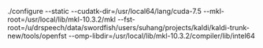 
./configure --static --cudatk-dir=/usr/local64/lang/cuda-7.5 --mkl-root=/usr/local/lib/mkl-10.3.2/mkl --fst-root=/u/drspeech/data/swordfish/users/suhang/projects/kaldi/kaldi-trunk-new/tools/openfst --omp-libdir=/usr/local/lib/mkl-10.3.2/compiler/lib/intel64
